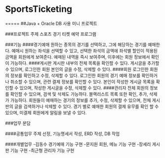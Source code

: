 # SportsTicketing
=====
##Java + Oracle DB 사용 미니 프로젝트

###프로젝트 주제
스포츠 경기 티켓 예약 프로그램

###기능
####경기예매
원하는 종목의 경기를 선택하고, 그에 해당하는 경기를 예매한다. 예매시 원하는 좌석을 선택할 수 있고, 선택한 좌석의 금액에 좌석별 할인이 적용된 금액을 회원에게 보여준다. 예매된 내역을 즉시 보여주며, 이후에는 회원 정보에서 확인이 가능하다.
####게시판
게시판 내부의 전체 목록을 확인할 수 있다. 게시글을 추가할 수 있으며, 로그인한 회원 본인의 글을 수정, 삭제할 수 있다.
####회원
로그인한 회원의 정보를 확인하고 수정, 삭제할 수 있다. 로그인한 회원의 경기 예매 정보를 확인하거나 취소할 수 있으며, 관련 결제 정보를 확인할 수 있다. 본인이 작성한 게시글 목록을 확인할 수 있으며, 작성한 게시글을 수정, 삭제할 수 있다. 
####관리자
전체 회원의 정보를 확인할 수 있으며, 검색 및 삭제도 가능하다. 블랙리스트 목록 또한 확인, 추가, 삭제가 가능하다. 회원들이 예매하는 경기의 정보를 추가, 수정, 삭제할 수 있으며, 전체 게시판의 글을 검색하거나 삭제할 수 있다. 경기 별로 예매한 회원의 결제 유무를 확인 할 수 있으며, 미결제 회원에게 알림을 보낼 수 있다.

###업무 분담

####공통업무
주제 선정, 기능명세서 작성, ERD 작성, DB 작업

####개별업무
-김동수
경기예매 기능 구현
-문지원
회원, 메뉴 기능 구현
-장세리
게시판 기능 구현
-최근형
관리자 기능 구현

